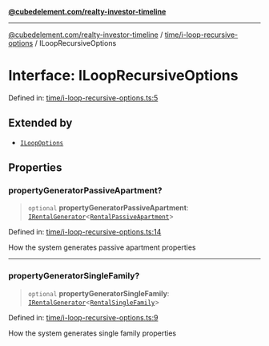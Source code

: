 [**@cubedelement.com/realty-investor-timeline**](../../../index.md)

---

[@cubedelement.com/realty-investor-timeline](../../../modules.md) / [time/i-loop-recursive-options](../index.md) / ILoopRecursiveOptions

# Interface: ILoopRecursiveOptions

Defined in: [time/i-loop-recursive-options.ts:5](https://github.com/kvernon/realty-investor-timeline/blob/d14161e46dc540b751017ae4b2cfca53cbab658c/src/time/i-loop-recursive-options.ts#L5)

## Extended by

- [`ILoopOptions`](../../i-loop-options/interfaces/ILoopOptions.md)

## Properties

### propertyGeneratorPassiveApartment?

> `optional` **propertyGeneratorPassiveApartment**: [`IRentalGenerator`](../../../generators/rental-generator/interfaces/IRentalGenerator.md)\<[`RentalPassiveApartment`](../../../properties/rental-passive-apartment/classes/RentalPassiveApartment.md)\>

Defined in: [time/i-loop-recursive-options.ts:14](https://github.com/kvernon/realty-investor-timeline/blob/d14161e46dc540b751017ae4b2cfca53cbab658c/src/time/i-loop-recursive-options.ts#L14)

How the system generates passive apartment properties

---

### propertyGeneratorSingleFamily?

> `optional` **propertyGeneratorSingleFamily**: [`IRentalGenerator`](../../../generators/rental-generator/interfaces/IRentalGenerator.md)\<[`RentalSingleFamily`](../../../properties/rental-single-family/classes/RentalSingleFamily.md)\>

Defined in: [time/i-loop-recursive-options.ts:9](https://github.com/kvernon/realty-investor-timeline/blob/d14161e46dc540b751017ae4b2cfca53cbab658c/src/time/i-loop-recursive-options.ts#L9)

How the system generates single family properties
